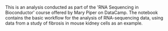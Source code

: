 This is an analysis conducted as part of the 'RNA Sequencing in Bioconductor' course offered by Mary Piper on DataCamp. The notebook contains the basic workflow for the analysis of RNA-sequencing data, using data from a study of fibrosis in mouse kidney cells as an example.
